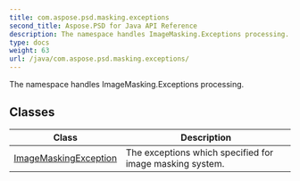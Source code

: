 ```yaml
---
title: com.aspose.psd.masking.exceptions
second_title: Aspose.PSD for Java API Reference
description: The namespace handles ImageMasking.Exceptions processing.
type: docs
weight: 63
url: /java/com.aspose.psd.masking.exceptions/
---
```



The namespace handles ImageMasking.Exceptions processing.


## Classes

| Class | Description |
| --- | --- |
| [ImageMaskingException](../com.aspose.psd.masking.exceptions/imagemaskingexception) | The exceptions which specified for image masking system. |
